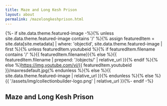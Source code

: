```yaml
---
title: Maze and Long Kesh Prison
layout: about
permalink: /mazelongkeshprison.html
---
```


{%- if site.data.theme.featured-image -%}{% unless site.data.theme.featured-image contains '/' %}{% assign featuredItem = site.data[site.metadata] | where: 'objectid', site.data.theme.featured-image | first %}{% unless featuredItem.youtubeid %}{% if featuredItem.filename contains '/' %}{{ featuredItem.filename}}{% else %}{{ featuredItem.filename | prepend: '/objects/' | relative_url }}{% endif %}{% else %}https://img.youtube.com/vi/{{ featuredItem.youtubeid }}/maxresdefault.jpg{% endunless %}{% else %}{{ site.data.theme.featured-image | relative_url }}{% endunless %}{% else %}{{ '/assets/img/collectionbuilder-logo.png' | relative_url }}{%- endif -%}


## Maze and Long Kesh Prison

